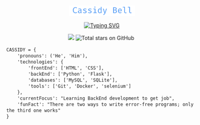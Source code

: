 <p align="center"><img src="./name.png"></p>
<p align="center">
<a href="https://git.io/typing-svg"><img src="https://readme-typing-svg.demolab.com?font=Fira+Code&size=22&pause=1000&color=539BF5&center=true&vCenter=true&width=435&lines=Juniour+backend+developer;Always+learning+new+things" alt="Typing SVG" /></a>
</p>

<p align="center">
    <img src="https://img.shields.io/github/watchers/peymone/peymone?color=important&label=visitors&logo=CBS&logoColor=important&style=for-the-badge">
    <img src="https://img.shields.io/github/stars/peymone?color=green&logo=Apache%20Spark&logoColor=green&style=for-the-badge" alt="Total stars on GitHub">
    <img src="https://img.shields.io/github/followers/peymone?color=blue&logo=Opsgenie&logoColor=blue&style=for-the-badge" alt="">
</p>


``` 
CASSIDY = {
    'pronouns': ('He', 'Him'),
    'technologies': {
        'frontEnd': ['HTML', 'CSS'],
        'backEnd': ['Python', 'Flask'],
        'databases': ['MySQL', 'SQLite'],
        'tools': ['Git', 'Docker', 'selenium']
    },
    'currentFocus': "Learning BackEnd development to get job",
    'funFact': "There are two ways to write error-free programs; only the third one works"
}
```
